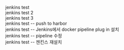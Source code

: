 jenkins test </br>
jenkins test 2 </br>
jenkins test 3 </br>
jenkins test -- push to harbor </br>
jenkins test -- Jenkins에서 docker pipeline plug in 설치 </br>
jenkins test -- pipeline 수정 </br>
jenkins test -- 젠킨스 재설치
